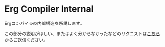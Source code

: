 # Erg Compiler Internal

Ergコンパイラの内部構造を解説します。

この部分の説明がほしい、またはよく分からなかったなどのリクエストは[こちら](https://forms.gle/AtP6c25Z1Ydwao9g7)からご送信ください。
